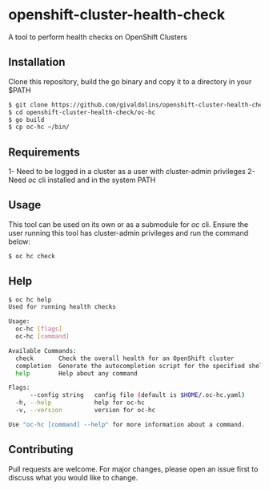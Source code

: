 # openshift-cluster-health-check

A tool to perform health checks on OpenShift Clusters

## Installation

Clone this repository, build the go binary and copy it to a directory in your $PATH

```bash
$ git clone https://github.com/givaldolins/openshift-cluster-health-check.git
$ cd openshift-cluster-health-check/oc-hc
$ go build
$ cp oc-hc ~/bin/
```

## Requirements
1- Need to be logged in a cluster as a user with cluster-admin privileges
2- Need _oc_ cli installed and in the system PATH

## Usage
This tool can be used on its own or as a submodule for _oc_ cli.
Ensure the user running this tool has cluster-admin privileges and run the command below:

```bash
$ oc hc check
```

## Help
```bash
$ oc hc help
Used for running health checks

Usage:
  oc-hc [flags]
  oc-hc [command]

Available Commands:
  check       Check the overall health for an OpenShift cluster
  completion  Generate the autocompletion script for the specified shell
  help        Help about any command

Flags:
      --config string   config file (default is $HOME/.oc-hc.yaml)
  -h, --help            help for oc-hc
  -v, --version         version for oc-hc

Use "oc-hc [command] --help" for more information about a command.
```

## Contributing

Pull requests are welcome. For major changes, please open an issue first
to discuss what you would like to change.